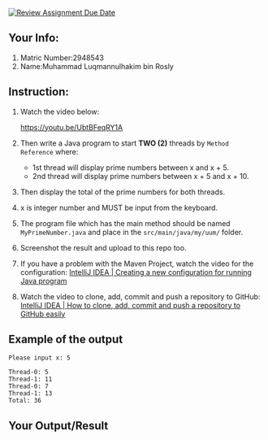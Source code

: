 [![Review Assignment Due Date](https://classroom.github.com/assets/deadline-readme-button-22041afd0340ce965d47ae6ef1cefeee28c7c493a6346c4f15d667ab976d596c.svg)](https://classroom.github.com/a/SSvPvjCb)
## Your Info:
1. Matric Number:2948543
1. Name:Muhammad Luqmannulhakim bin Rosly

## Instruction:

1. Watch the video below:

   https://youtu.be/UbtBFeqRY1A

1. Then write a Java program to start __TWO (2)__ threads by `Method Reference` where:
    * 1st thread will display prime numbers between x and x + 5.
    * 2nd thread will display prime numbers between x + 5 and x + 10.
   
1. Then display the total of the prime numbers for both threads. 

1. x is integer number and MUST be input from the keyboard.

1. The program file which has the main method should be named `MyPrimeNumber.java` and place in the `src/main/java/my/uum/` folder.

1. Screenshot the result and upload to this repo too.

1. If you have a problem with the Maven Project, watch the video for the configuration: [IntelliJ IDEA | Creating a new configuration for running Java program](https://youtu.be/h2DT2SsPX1M)
1. Watch the video to clone, add, commit and push a repository to GitHub: [IntelliJ IDEA | How to clone, add, commit and push a repository to GitHub easily](https://youtu.be/RXV3Yusr0SI)

## Example of the output
```
Please input x: 5

Thread-0: 5
Thread-1: 11
Thread-0: 7
Thread-1: 13
Total: 36
```

## Your Output/Result

